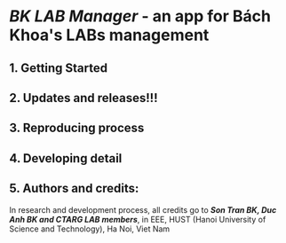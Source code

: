 # ***BK LAB Manager*** - an app for Bách Khoa's LABs management

## 1. Getting Started

## 2. Updates and releases!!!

## 3. Reproducing process


## 4. Developing detail

## 5. Authors and credits:

In research and development process, all credits go to ***Son Tran BK, Duc Anh BK and CTARG LAB members***, in EEE, HUST (Hanoi University of Science and Technology), Ha Noi, Viet Nam

